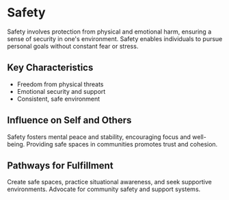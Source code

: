 # Safety

Safety involves protection from physical and emotional harm, ensuring a sense of security in one's environment. Safety enables individuals to pursue personal goals without constant fear or stress.

## Key Characteristics

- Freedom from physical threats
- Emotional security and support
- Consistent, safe environment

## Influence on Self and Others

Safety fosters mental peace and stability, encouraging focus and well-being. Providing safe spaces in communities promotes trust and cohesion.

## Pathways for Fulfillment

Create safe spaces, practice situational awareness, and seek supportive environments. Advocate for community safety and support systems.
